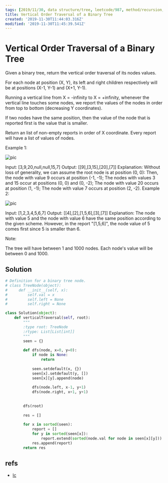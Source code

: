 ```yaml
---
tags: [2019/11/30, data structure/tree, leetcode/987, method/recursion, method/traversal/dfs, method/traversal/vertical]
title: Vertical Order Traversal of a Binary Tree
created: '2019-11-30T11:44:03.316Z'
modified: '2019-11-30T11:45:39.541Z'
---
```


# Vertical Order Traversal of a Binary Tree

Given a binary tree, return the vertical order traversal of its nodes values.

For each node at position (X, Y), its left and right children respectively will be at positions (X-1, Y-1) and (X+1, Y-1).

Running a vertical line from X = -infinity to X = +infinity, whenever the vertical line touches some nodes, we report the values of the nodes in order from top to bottom (decreasing Y coordinates).

If two nodes have the same position, then the value of the node that is reported first is the value that is smaller.

Return an list of non-empty reports in order of X coordinate.  Every report will have a list of values of nodes.

 

Example 1:

![pic](https://assets.leetcode.com/uploads/2019/01/31/1236_example_1.PNG)

Input: [3,9,20,null,null,15,7]
Output: [[9],[3,15],[20],[7]]
Explanation: 
Without loss of generality, we can assume the root node is at position (0, 0):
Then, the node with value 9 occurs at position (-1, -1);
The nodes with values 3 and 15 occur at positions (0, 0) and (0, -2);
The node with value 20 occurs at position (1, -1);
The node with value 7 occurs at position (2, -2).
Example 2:

![pic](https://assets.leetcode.com/uploads/2019/01/31/tree2.png)

Input: [1,2,3,4,5,6,7]
Output: [[4],[2],[1,5,6],[3],[7]]
Explanation: 
The node with value 5 and the node with value 6 have the same position according to the given scheme.
However, in the report "[1,5,6]", the node value of 5 comes first since 5 is smaller than 6.
 

Note:

The tree will have between 1 and 1000 nodes.
Each node's value will be between 0 and 1000.
 
## Solution

```python
# Definition for a binary tree node.
# class TreeNode(object):
#     def __init__(self, x):
#         self.val = x
#         self.left = None
#         self.right = None

class Solution(object):
    def verticalTraversal(self, root):
        """
        :type root: TreeNode
        :rtype: List[List[int]]
        """
        seen = {}
        
        def dfs(node, x=0, y=0):
            if node is None:
                return
            
            seen.setdefault(x, {})
            seen[x].setdefault(y, [])
            seen[x][y].append(node)
            
            dfs(node.left, x-1, y+1)
            dfs(node.right, x+1, y+1)
            
        
        dfs(root)
        
        res = []
        
        for x in sorted(seen):
            report = []
            for y in sorted(seen[x]):
                report.extend(sorted(node.val for node in seen[x][y]))
            res.append(report)
        return res
```

## refs

* [lc](https://leetcode.com/problems/vertical-order-traversal-of-a-binary-tree/)
